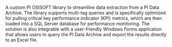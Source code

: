 A custom PI OSISOFT library to streamline data extraction from a PI Data Archive.
The library supports multi-tag queries and is specifically optimized for pulling critical key performance indicator (KPI) metrics, which are then loaded into a SQL Server database for performance monitoring. 
The solution is also integrable with a user-friendly Windows Forms application that allows users to query the PI Data Archive and export the results directly to an Excel file.
